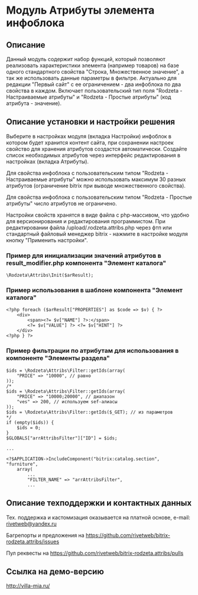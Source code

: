 ﻿
# Модуль Атрибуты элемента инфоблока

## Описание

Данный модуль содержит набор функций, который позволяют реализовать характеристики элемента (например товаров) на базе одного стандартного свойства "Строка, Множественное значение", а так же использовать данные параметры в фильтре. Актуально для редакции "Первый сайт" с ее ограничением - два инфоблока по два свойства в каждом. Включает пользовательский тип поля "Rodzeta - Настраиваемые атрибуты" и "Rodzeta - Простые атрибуты" (код атрибута - значение).

## Описание установки и настройки решения

Выберите в настройках модуля (вкладка Настройки) инфоблок в котором будет хранится контент сайта, при сохранении настроек свойство для хранения атрибутов создастся автоматически. Создайте список необходимых атрибутов через интерфейс редактирования в настройках (вкладка Атрибуты). 

Для свойства инфоблока с пользовательским типом "Rodzeta - Настраиваемые атрибуты" можно использовать максимум 30 разных атрибутов (ограничение bitrix при выводе множественного свойства). 

Для свойства инфоблока с пользовательским типом "Rodzeta - Простые атрибуты" число атрибутов не ограничено.

Настройки свойств хранятся в виде файла с php-массивом, что удобно для версионирования и редактирования программистом. При редактировании файла /upload/.rodzeta.attribs.php через фтп или стандартный файловый менеджер bitrix - нажмите в настройке модуля кнопку "Применить настройки".

### Пример для инициализации значений атрибутов в result_modifier.php компонента "Элемент каталога"

    \Rodzeta\Attribs\Init($arResult);

### Пример использования в шаблоне компонента "Элемент каталога"

    <?php foreach ($arResult["PROPERTIES"] as $code => $v) { ?>
        <div>
            <span><?= $v["NAME"] ?>:</span>
            <?= $v["VALUE"] ?> <?= $v["HINT"] ?>
        </div>
    <?php } ?>

### Пример фильтрации по атрибутам для использования в компоненте "Элементы раздела"

    $ids = \Rodzeta\Attribs\Filter::getIds(array(
        "PRICE" => "10000", // равно
    ));
    /*
    $ids = \Rodzeta\Attribs\Filter::getIds(array(
        "PRICE" => "10000;20000", // диапазон
        "ves" => 200, // используем sef-алиасы
    ));
    $ids = \Rodzeta\Attribs\Filter::getIds($_GET); // из параметров
    */
    if (empty($ids)) {
        $ids = 0;
    }
    $GLOBALS["arrAttribsFilter"]["ID"] = $ids;

    ...

    <?$APPLICATION->IncludeComponent("bitrix:catalog.section", "furniture", 
        array(
            ...
            "FILTER_NAME" => "arrAttribsFilter",
            ...

## Описание техподдержки и контактных данных

Тех. поддержка и кастомизация оказывается на платной основе, e-mail: rivetweb@yandex.ru

Багрепорты и предложения на https://github.com/rivetweb/bitrix-rodzeta.attribs/issues

Пул реквесты на https://github.com/rivetweb/bitrix-rodzeta.attribs/pulls

## Ссылка на демо-версию

http://villa-mia.ru/
